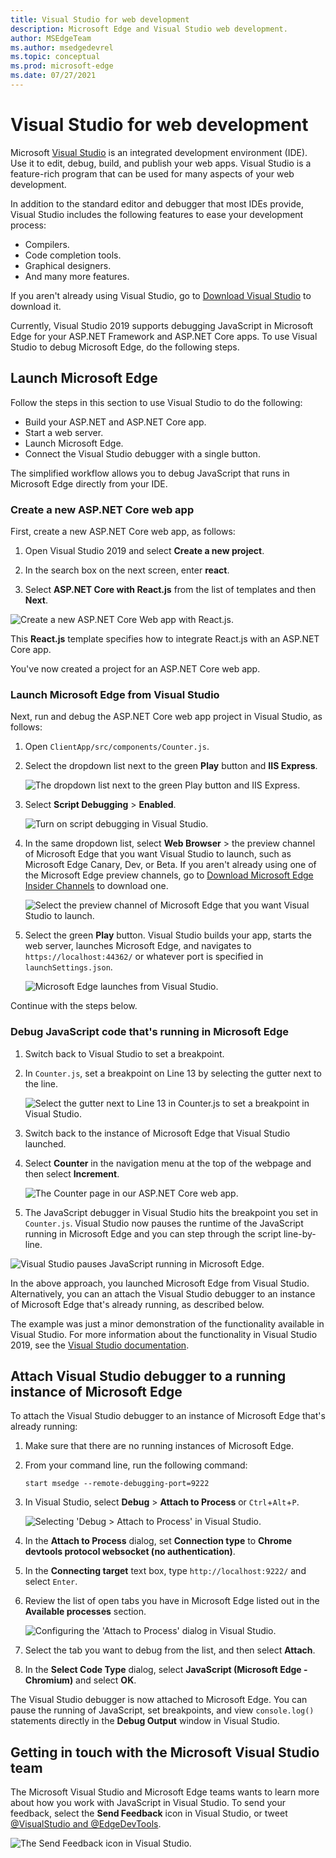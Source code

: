 ```yaml
---
title: Visual Studio for web development
description: Microsoft Edge and Visual Studio web development.
author: MSEdgeTeam
ms.author: msedgedevrel
ms.topic: conceptual
ms.prod: microsoft-edge
ms.date: 07/27/2021
---
```

# Visual Studio for web development

Microsoft [Visual Studio](https://visualstudio.microsoft.com/vs) is an integrated development environment (IDE).  Use it to edit, debug, build, and publish your web apps.  Visual Studio is a feature-rich program that can be used for many aspects of your web development.

In addition to the standard editor and debugger that most IDEs provide, Visual Studio includes the following features to ease your development process:

*  Compilers.
*  Code completion tools.
*  Graphical designers.
*  And many more features.

If you aren't already using Visual Studio, go to [Download Visual Studio](https://visualstudio.microsoft.com/downloads) to download it.

Currently, Visual Studio 2019 supports debugging JavaScript in Microsoft Edge for your ASP.NET Framework and ASP.NET Core apps. To use Visual Studio to debug Microsoft Edge, do the following steps.


<!-- ====================================================================== -->
## Launch Microsoft Edge

Follow the steps in this section to use Visual Studio to do the following:

*  Build your ASP.NET and ASP.NET Core app.
*  Start a web server.
*  Launch Microsoft Edge.
*  Connect the Visual Studio debugger with a single button.

The simplified workflow allows you to debug JavaScript that runs in Microsoft Edge directly from your IDE.


### Create a new ASP.NET Core web app

First, create a new ASP.NET Core web app, as follows:

1. Open Visual Studio 2019 and select **Create a new project**.

1. In the search box on the next screen, enter **react**.

1. Select **ASP.NET Core with React.js** from the list of templates and then **Next**.

![Create a new ASP.NET Core Web app with React.js.](media/create-new-project.png)

This **React.js** template specifies how to integrate React.js with an ASP.NET Core app.

You've now created a project for an ASP.NET Core web app.


### Launch Microsoft Edge from Visual Studio

Next, run and debug the ASP.NET Core web app project in Visual Studio, as follows:

1. Open `ClientApp/src/components/Counter.js`.

1. Select the dropdown list next to the green **Play** button and **IIS Express**.

   ![The dropdown list next to the green Play button and IIS Express.](media/vs-dropdown.png)

1. Select **Script Debugging** > **Enabled**.

   ![Turn on script debugging in Visual Studio.](media/enable-script-debugging.png)

1. In the same dropdown list, select **Web Browser** > the preview channel of Microsoft Edge that you want Visual Studio to launch, such as Microsoft Edge Canary, Dev, or Beta.  If you aren't already using one of the Microsoft Edge preview channels, go to [Download Microsoft Edge Insider Channels](https://www.microsoftedgeinsider.com/download) to download one.

   ![Select the preview channel of Microsoft Edge that you want Visual Studio to launch.](media/set-web-browser.png)

1. Select the green **Play** button.  Visual Studio builds your app, starts the web server, launches Microsoft Edge, and navigates to `https://localhost:44362/` or whatever port is specified in `launchSettings.json`.

   ![Microsoft Edge launches from Visual Studio.](media/edge-launch.png)

Continue with the steps below.


### Debug JavaScript code that's running in Microsoft Edge

1. Switch back to Visual Studio to set a breakpoint.

1. In `Counter.js`, set a breakpoint on Line 13 by selecting the gutter next to the line.

   ![Select the gutter next to Line 13 in Counter.js to set a breakpoint in Visual Studio.](media/set-breakpoint.png)

1. Switch back to the instance of Microsoft Edge that Visual Studio launched.

1. Select **Counter** in the navigation menu at the top of the webpage and then select **Increment**.

   ![The Counter page in our ASP.NET Core web app.](media/edge-counter.png)

1.  The JavaScript debugger in Visual Studio hits the breakpoint you set in `Counter.js`.  Visual Studio now pauses the runtime of the JavaScript running in Microsoft Edge and you can step through the script line-by-line.

   ![Visual Studio pauses JavaScript running in Microsoft Edge.](media/hit-breakpoint.png)

In the above approach, you launched Microsoft Edge from Visual Studio.  Alternatively, you can an attach the Visual Studio debugger to an instance of Microsoft Edge that's already running, as described below.

The example was just a minor demonstration of the functionality available in Visual Studio.  For more information about the functionality in Visual Studio 2019, see the [Visual Studio documentation](/visualstudio/windows/index).


<!-- ====================================================================== -->
## Attach Visual Studio debugger to a running instance of Microsoft Edge

To attach the Visual Studio debugger to an instance of Microsoft Edge that's already running:

1. Make sure that there are no running instances of Microsoft Edge.

1. From your command line, run the following command:

   ```console
   start msedge --remote-debugging-port=9222
   ```
    
1. In Visual Studio, select **Debug** > **Attach to Process** or `Ctrl`+`Alt`+`P`.

   ![Selecting 'Debug > Attach to Process' in Visual Studio.](media/attach-to-process.png)

1. In the **Attach to Process** dialog, set **Connection type** to **Chrome devtools protocol websocket (no authentication)**.

1. In the **Connecting target** text box, type `http://localhost:9222/` and select `Enter`.

1. Review the list of open tabs you have in Microsoft Edge listed out in the **Available processes** section.

   ![Configuring the 'Attach to Process' dialog in Visual Studio.](media/attach-to-process-dialog.png)

1. Select the tab you want to debug from the list, and then select **Attach**.

1. In the **Select Code Type** dialog, select **JavaScript (Microsoft Edge - Chromium)** and select **OK**.

The Visual Studio debugger is now attached to Microsoft Edge.  You can pause the running of JavaScript, set breakpoints, and view `console.log()` statements directly in the **Debug Output** window in Visual Studio.


<!-- ====================================================================== -->
## Getting in touch with the Microsoft Visual Studio team

The Microsoft Visual Studio and Microsoft Edge teams wants to learn more about how you work with JavaScript in Visual Studio.  To send your feedback, select the **Send Feedback** icon in Visual Studio, or tweet [@VisualStudio and @EdgeDevTools](https://twitter.com/intent/tweet?text=@VisualStudio+@EdgeDevTools).

![The Send Feedback icon in Visual Studio.](media/feedback-icon.png)
